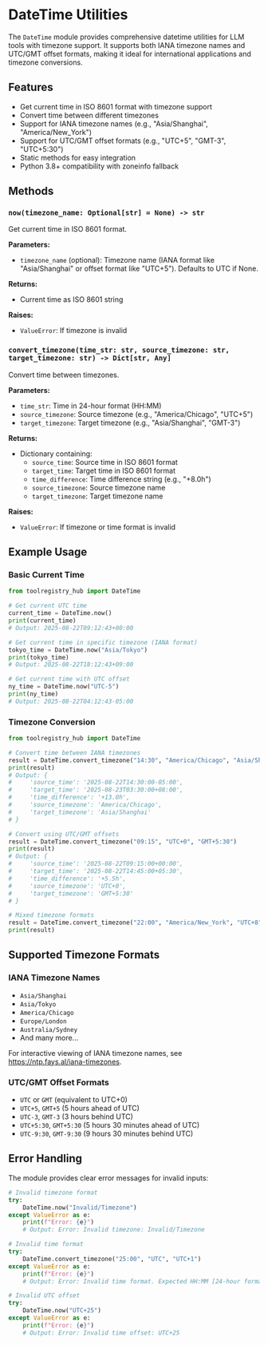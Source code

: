 # DateTime Utilities

The `DateTime` module provides comprehensive datetime utilities for LLM tools with timezone support. It supports both IANA timezone names and UTC/GMT offset formats, making it ideal for international applications and timezone conversions.

## Features

- Get current time in ISO 8601 format with timezone support
- Convert time between different timezones
- Support for IANA timezone names (e.g., "Asia/Shanghai", "America/New_York")
- Support for UTC/GMT offset formats (e.g., "UTC+5", "GMT-3", "UTC+5:30")
- Static methods for easy integration
- Python 3.8+ compatibility with zoneinfo fallback

## Methods

### `now(timezone_name: Optional[str] = None) -> str`

Get current time in ISO 8601 format.

**Parameters:**

- `timezone_name` (optional): Timezone name (IANA format like "Asia/Shanghai" or offset format like "UTC+5"). Defaults to UTC if None.

**Returns:**

- Current time as ISO 8601 string

**Raises:**

- `ValueError`: If timezone is invalid

### `convert_timezone(time_str: str, source_timezone: str, target_timezone: str) -> Dict[str, Any]`

Convert time between timezones.

**Parameters:**

- `time_str`: Time in 24-hour format (HH:MM)
- `source_timezone`: Source timezone (e.g., "America/Chicago", "UTC+5")
- `target_timezone`: Target timezone (e.g., "Asia/Shanghai", "GMT-3")

**Returns:**

- Dictionary containing:
  - `source_time`: Source time in ISO 8601 format
  - `target_time`: Target time in ISO 8601 format
  - `time_difference`: Time difference string (e.g., "+8.0h")
  - `source_timezone`: Source timezone name
  - `target_timezone`: Target timezone name

**Raises:**

- `ValueError`: If timezone or time format is invalid

## Example Usage

### Basic Current Time

```python
from toolregistry_hub import DateTime

# Get current UTC time
current_time = DateTime.now()
print(current_time)
# Output: 2025-08-22T09:12:43+00:00

# Get current time in specific timezone (IANA format)
tokyo_time = DateTime.now("Asia/Tokyo")
print(tokyo_time)
# Output: 2025-08-22T18:12:43+09:00

# Get current time with UTC offset
ny_time = DateTime.now("UTC-5")
print(ny_time)
# Output: 2025-08-22T04:12:43-05:00
```

### Timezone Conversion

```python
from toolregistry_hub import DateTime

# Convert time between IANA timezones
result = DateTime.convert_timezone("14:30", "America/Chicago", "Asia/Shanghai")
print(result)
# Output: {
#     'source_time': '2025-08-22T14:30:00-05:00',
#     'target_time': '2025-08-23T03:30:00+08:00',
#     'time_difference': '+13.0h',
#     'source_timezone': 'America/Chicago',
#     'target_timezone': 'Asia/Shanghai'
# }

# Convert using UTC/GMT offsets
result = DateTime.convert_timezone("09:15", "UTC+0", "GMT+5:30")
print(result)
# Output: {
#     'source_time': '2025-08-22T09:15:00+00:00',
#     'target_time': '2025-08-22T14:45:00+05:30',
#     'time_difference': '+5.5h',
#     'source_timezone': 'UTC+0',
#     'target_timezone': 'GMT+5:30'
# }

# Mixed timezone formats
result = DateTime.convert_timezone("22:00", "America/New_York", "UTC+8")
print(result)
```

## Supported Timezone Formats

### IANA Timezone Names

- `Asia/Shanghai`
- `Asia/Tokyo`
- `America/Chicago`
- `Europe/London`
- `Australia/Sydney`
- And many more...

For interactive viewing of IANA timezone names, see <https://ntp.fays.al/iana-timezones>.

### UTC/GMT Offset Formats

- `UTC` or `GMT` (equivalent to UTC+0)
- `UTC+5`, `GMT+5` (5 hours ahead of UTC)
- `UTC-3`, `GMT-3` (3 hours behind UTC)
- `UTC+5:30`, `GMT+5:30` (5 hours 30 minutes ahead of UTC)
- `UTC-9:30`, `GMT-9:30` (9 hours 30 minutes behind UTC)

## Error Handling

The module provides clear error messages for invalid inputs:

```python
# Invalid timezone format
try:
    DateTime.now("Invalid/Timezone")
except ValueError as e:
    print(f"Error: {e}")
    # Output: Error: Invalid timezone: Invalid/Timezone

# Invalid time format
try:
    DateTime.convert_timezone("25:00", "UTC", "UTC+1")
except ValueError as e:
    print(f"Error: {e}")
    # Output: Error: Invalid time format. Expected HH:MM [24-hour format]

# Invalid UTC offset
try:
    DateTime.now("UTC+25")
except ValueError as e:
    print(f"Error: {e}")
    # Output: Error: Invalid time offset: UTC+25
```
